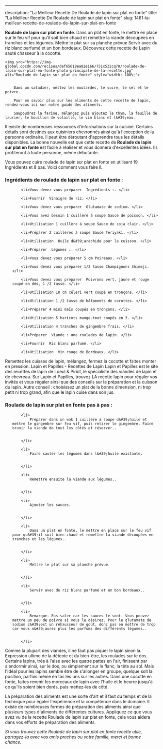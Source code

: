 ---
description: "La Meilleur Recette De Roulade de lapin sur plat en fonte"
title: "La Meilleur Recette De Roulade de lapin sur plat en fonte"
slug: 1481-la-meilleur-recette-de-roulade-de-lapin-sur-plat-en-fonte

<p>
	<strong>Roulade de lapin sur plat en fonte</strong>. 
	Dans un plat en fonte, le mettre en place sur le feu vif pour qu&#39;il soit bien chaud et remettre la viande découpées en tranches et les légumes. Mettre le plat sur sa planche prévue Servir avec du riz blanc parfumé et un bon bordeaux. Découvrez cette recette de Lapin sauté chasseur à la cocotte.
</p>
<p>
	
	<img src="https://img-global.cpcdn.com/recipes/def65618ea82e166/751x532cq70/roulade-de-lapin-sur-plat-en-fonte-photo-principale-de-la-recette.jpg" alt="Roulade de lapin sur plat en fonte" style="width: 100%;">
	
	
		Dans un saladier, mettez les moutardes, le sucre, le sel et le poivre.
	
		Pour en savoir plus sur les aliments de cette recette de lapin, rendez-vous ici sur notre guide des aliments.
	
		Saupoudrez la farine, mélangez puis ajoutez le thym, la feuille de laurier, le bouillon de volaille, le vin blanc et l&#39;eau.
	
</p>

Il existe de nombreuses ressources d'informations sur la cuisine. Certains détails sont destinés aux cuisiniers chevronnés ainsi qu'à l'exception de la personne ordinaire. Il peut être déroutant d'apprendre tous les détails disponibles. La bonne nouvelle est que cette recette de <strong> Roulade de lapin sur plat en fonte </strong> est facile à réaliser et vous donnera d'excellentes idées. Ils profiteront à toute personne, même débutante.

<!--inarticleads1-->

Vous pouvez cuire roulade de lapin sur plat en fonte en utilisant 19 Ingrédients et 8 pas. Voici comment vous faire il.

<h3>Ingrédients de roulade de lapin sur plat en fonte :</h3>

<ol>
	
		<li>Vous devez vous préparer  Ingrédients :. </li>
	
		<li>Fournir  Vinaigre de riz. </li>
	
		<li>Vous devez vous préparer  Glutamate de sodium. </li>
	
		<li>Vous avez besoin 1 cuillère à soupe Sauce de poisson. </li>
	
		<li>Utilisation 1 cuillère à soupe Sauce de soja clair. </li>
	
		<li>Préparer 2 cuillères à soupe Sauce Teriyaki. </li>
	
		<li>Utilisation  Huile d&#39;arachide pour la cuisson. </li>
	
		<li>Préparer  Légumes :. </li>
	
		<li>Vous devez vous préparer 5 cm Poireaux. </li>
	
		<li>Vous devez vous préparer 1/2 tasse Champignons Shimeji. </li>
	
		<li>Vous devez vous préparer  Poivrons vert, jaune et rouge coupé en dés, 1 /2 tasse. </li>
	
		<li>Utilisation 10 cm céleri vert coupé en tronçons. </li>
	
		<li>Utilisation 1 /2 tasse de bâtonnets de carottes. </li>
	
		<li>Préparer 4 mini maïs coupés en tronçons. </li>
	
		<li>Utilisation 5 haricots mange-tout coupés en 3. </li>
	
		<li>Utilisation 4 tranches de gingembre frais. </li>
	
		<li>Préparer  Viande : une roulades de lapin. </li>
	
		<li>Fournir  Riz blanc parfumé. </li>
	
		<li>Utilisation  Vin rouge de Bordeaux. </li>
	
</ol>

Remettez les cuisses de lapin, mélangez, fermez la cocotte et faites monter en pression. Lapin et Papilles - Recettes de Lapin Lapin et Papilles est le site des recettes de lapin de Loeul &amp; Piriot, le spécialiste des viandes de lapin et de chevreau. Sur Lapin et Papilles, trouvez LA recette lapin pour régaler vos invités et vous régaler ainsi que des conseils sur la préparation et la cuisson du lapin. Autre conseil : choisissez un plat de la bonne dimension, ni trop petit ni trop grand, afin que le lapin cuise dans son jus. 

<!--inarticleads2-->

<h3>Roulade de lapin sur plat en fonte pas à pas :</h3>

<ol>
	
		<li>
			Préparer dans un wok 1 cuillère à soupe d&#39;huile et mettre le gingembre sur feu vif, puis retirer le gingembre. Faire brunir la viande de tout les côtés et réserver..
			
			
		</li>
	
		<li>
			Faire sauter les légumes dans l&#39;huile existante.
			
			
		</li>
	
		<li>
			Remettre ensuite la viande aux légumes..
			
			
		</li>
	
		<li>
			Ajouter les sauces.
			
			
		</li>
	
		<li>
			Dans un plat en fonte, le mettre en place sur le feu vif pour qu&#39;il soit bien chaud et remettre la viande découpées en tranches et les légumes..
			
			
		</li>
	
		<li>
			Mettre le plat sur sa planche prévue.
			
			
		</li>
	
		<li>
			Servir avec du riz blanc parfumé et un bon bordeaux..
			
			
		</li>
	
		<li>
			Remarque. Pas saler car les sauces le sont. Vous pouvez mettre un peu de poivre si vous le désirez. Pour le glutamate de sodium c&#39;est un réhausseur de goût, donc pas en mettre de trop car vous n&#39;aurez plus les parfums des différents légumes..
			
			
		</li>
	
</ol>

Comme la plupart des viandes, il ne faut pas piquer le lapin sinon la. Expression ultime de la détente et du bien-être, les roulades sur le dos. Certains lapins, très à l&#39;aise avec les quatre pattes en l&#39;air, finissent par s&#39;endormir ainsi, sur le dos, ou simplement sur le flanc, la tête au sol. Mais l&#39;idéal pour les lapins semble être de s&#39;allonger en groupe, quelque soit la position, parfois même en tas les uns sur les autres. Dans une cocotte en fonte, faites revenir les morceaux de lapin avec l&#39;huile et le beurre jusqu&#39;à ce qu&#39;ils soient bien dorés, puis mettez-les de côté. 

<!--inarticleads1-->

<p>
La préparation des aliments est une sorte d'art et il faut du temps et de la technique pour égaler l'expérience et la compétence dans le domaine. Il existe de nombreuses formes de préparation des aliments ainsi que plusieurs types d'aliments de différentes cultures. Appliquez ce que vous avez vu de la recette Roulade de lapin sur plat en fonte, cela vous aidera dans vos efforts de préparation des aliments.
</p>

<p>
<i>Si vous trouvez cette Roulade de lapin sur plat en fonte recette utile, partagez-la avec vos amis proches ou votre famille, merci et bonne chance.</i>
</p>
